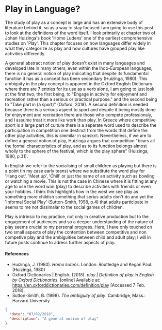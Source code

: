 # Play in Language?

The study of play as a concept is large and has an extensive body of literature behind it, so as a way to stay focused I am going to use this post to look at the definitions of the word itself. I look primarily at chapter two of Johan Huizinga's book 'Homo Ludens' one of the earliest comprehensive studies on 'Play'. This chapter focuses on how languages differ widely in what they categorize as play and how cultures have grouped play like activities differently.

A general abstract notion of play doesn't exist in many languages and developed late in many others, even within the Indo-European languages, there is no general notion of play indicating that despite its fundamental function it has as a concept has been secondary (Huizinga, 1980). This ambiguity in the play concept is apparent in the Oxford English Dictionary where there are 7 entries for its use as a verb alone, I am going to just look at the first two, the first being, to "Engage in activity for enjoyment and recreation rather than a serious or practical purpose." and the second being to "Take part in (a sport)" (Oxford, 2018). A second definition is needed because there is a serious aspect to sport and despite it being mostly done for enjoyment and recreation there are those who compete professionaly, and I assume treat it more like work than play. In Greece where competitive sport is a large part of culture there is a separate word used to describe the participation in competition one destinct from the words that define the other play activities, this is simmilar in sanskrit. Nevertheless, if we are to define a general notion of play, Huizinga argues that competition "bears all the formal characteristics of play, and as to its function belongs almost wholly to the sphere of the festival, which is the play sphere" (Huizinga, 1980, p.31).

In English we refer to the socialising of small children as playing but there is a point (In my case early teens) where we substitute the word play for 'Hang out', 'Meet up', 'Chill' or just the name of an activity such as bowling or watching a movie. This is not the case in Chinese where it is fitting at any age to use the word wan (play) to describe activities with friends or even your hobbies. I think this highlights how in the west we see play as something more childish something that serius adults don't do and yet the 'Informal Social Play' (Sutton-Smith, 1998, p.4) that adults participate in seems to me not dissimalar to the social games of children.

Play is intrinsic to my practice, not only in creative production but to the engagement of audiences and so a deeper understanding of the nature of play seems crucial to my personal progress. Here, I have only touched on two small aspects of play the contention between competitive and non competive play and the ambiguities between child and adult play; I will in future posts continue to adress further aspects of play.

#### References

- Huizinga, J. (1980). *Homo ludens*. London: Routledge and Kegan Paul. (Huizinga, 1980)
- Oxford Dictionaries | English. (2018). *play | Definition of play in English by Oxford Dictionaries*. [online] Available at: https://en.oxforddictionaries.com/definition/play [Accessed 7 Feb. 2018].
- Sutton-Smith, B. (1998). *The ambiguity of play*. Cambridge, Mass.: Harvard University 



```json
{
  "date": "07/02/2018",
  "description": "A general notion of play"
}
```
